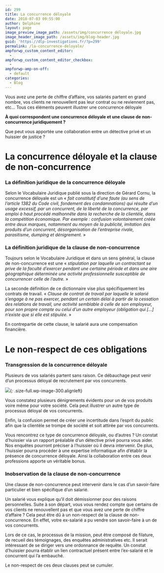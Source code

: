 ```yaml
---
id: 299
title: La concurrence déloyale
date: 2018-07-03 09:55:00
author: Delphine
layout: page
image_preview_image_path: /assets/img/concurrence déloyale.jpg
image_header_image_path: /assets/img/blog-header.jpg
guid: 'https://dlp-investigations.fr/?p=299'
permalink: /la-concurrence-deloyale/
ampforwp_custom_content_editor:
  -
ampforwp_custom_content_editor_checkbox:
  -
ampforwp-amp-on-off:
  - default
categories:
  - Blog
---
```


Vous avez une perte de chiffre d’affaire, vos salariés partent en grand nombre, vos clients ne renouvellent pas leur contrat ou ne reviennent pas, etc… Tous ces éléments peuvent illustrer une concurrence déloyale

**À quoi correspondent une concurrence déloyale et une clause de non-concurrence juridiquement ?**

Que peut vous apportée une collaboration entre un détective privé et un huissier de justice ?

# La concurrence déloyale et la clause de non-concurrence

### La définition juridique de la concurrence déloyale

Selon le Vocabulaire Juridique publié sous la direction de Gérard Cornu, la concurrence déloyale est un « *fait constitutif d’une faute (au sens de l’article 1382 du Code civil, fondement des condamnations) qui résulte d’un usage excessif, par un concurrent, de la liberté de la concurrence, par emploi à haut procédé malhonnête dans la recherche de la clientèle, dans la compétition économique. Par exemple : confusion volontairement créée entre deux marques, notamment au moyen de la publicité, imitation des produits d’un concurrent, désorganisation de l’entreprise rivale, parasitisme, dumping et dénigrement.* »

### La définition juridique de la clause de non-concurrence

Toujours selon le Vocabulaire Juridique et dans un sens général, la clause de non-concurrence est une « *stipulation par laquelle un contractant se prive de la faculté d’exercer pendant une certaine période et dans une aire géographique déterminée une activité professionnelle susceptible de concurrencer celle de l’autre.* »

La seconde définition de ce dictionnaire vise plus spécifiquement les contrats de travail. « *Clause de contrat de travail par laquelle le salarié s’engage à ne pas exercer, pendant un certain délai à partir de la cessation des relations de travail, une activité semblable à celle de son employeur, pour son propre compte ou celui d’un autre employeur (obligation qui […] n’existe que si elle est stipulée.* »

En contrepartie de cette clause, le salarié aura une compensation financière.

# Le non-respect de ces obligations

### Transgression de la concurrence déloyale

Plusieurs de vos salariés partent sans raison. Ce débauchage peut venir d’un processus déloyal de recrutement par vos concurrents.

![](https://i1.wp.com/dlp-investigations.fr/wp-content/uploads/2018/06/concurrence-déloyale.jpg?resize=176%2C162&amp;ssl=1){: .size-full.wp-image-300.alignleft}

Vous constatez plusieurs dénigrements évidents pour un de vos produits voire même pour votre société. Cela peut illustrer un autre type de processus déloyal de vos concurrents.

Enfin, la confusion permet de créer une incertitude dans l’esprit du public afin que la clientèle se trompe de société et soit attirée par vos concurrents.

Vous rencontrez ce type de concurrence déloyale, ou d’autres ? Un constat d’huissier via un rapport préalable d’un détective privé pourra vous aider. Nos enquêtes pourront préciser à l’huissier où il devra intervenir. De plus, l’huissier pourra procéder à une expertise informatique afin d’établir la présence de concurrence déloyale. Ainsi la collaboration entre ces deux professions apporte un véritable bonus.

### Inobservation de la clause de non-concurrence

Une clause de non-concurrence peut intervenir dans le cas d’un savoir-faire particulier et bien spécifique d’un salarié.

Un salarié vous explique qu’il doit démissionner pour des raisons personnelles. Suite à son départ, vous vous rendez compte que certains de vos clients ne renouvellent pas et que vous avez une perte de chiffre d’affaire ? Cela peut être dû à un non-respect de la clause de non-concurrence. En effet, votre ex-salarié a pu vendre son savoir-faire à un de vos concurrents.

Lors de ce cas, le processus de la mission, peut être composé de filature, de recueil des témoignages, des enquêtes administratives etc. Il serait intéressant de se diriger vers une ordonnance de requête. Un constat d’huissier pourra établir un lien contractuel présent entre l’ex-salarié et le concurrent qui l’a embauché.

Le non-respect de ces deux clauses peut se cumuler.